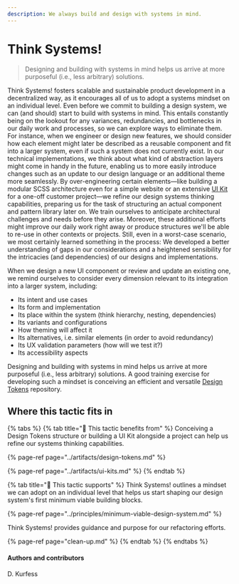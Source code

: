 ```yaml
---
description: We always build and design with systems in mind.
---
```


# Think Systems!

> Designing and building with systems in mind helps us arrive at more purposeful \(i.e., less arbitrary\) solutions.

Think Systems! fosters scalable and sustainable product development in a decentralized way, as it encourages all of us to adopt a systems mindset on an individual level. Even before we commit to building a design system, we can \(and should\) start to build with systems in mind. This entails constantly being on the lookout for any variances, redundancies, and bottlenecks in our daily work and processes, so we can explore ways to eliminate them. For instance, when we engineer or design new features, we should consider how each element might later be described as a reusable component and fit into a larger system, even if such a system does not currently exist. In our technical implementations, we think about what kind of abstraction layers might come in handy in the future, enabling us to more easily introduce changes such as an update to our design language or an additional theme more seamlessly. By over-engineering certain elements—like building a modular SCSS architecture even for a simple website or an extensive [UI Kit](../artifacts/ui-kits.md) for a one-off customer project—we refine our design systems thinking capabilities, preparing us for the task of structuring an actual component and pattern library later on. We train ourselves to anticipate architectural challenges and needs before they arise. Moreover, these additional efforts might improve our daily work right away or produce structures we'll be able to re-use in other contexts or projects. Still, even in a worst-case scenario, we most certainly learned something in the process: We developed a better understanding of gaps in our considerations and a heightened sensibility for the intricacies \(and dependencies\) of our designs and implementations. 

When we design a new UI component or review and update an existing one, we remind ourselves to consider every dimension relevant to its integration into a larger system, including:

* Its intent and use cases
* Its form and implementation
* Its place within the system \(think hierarchy, nesting, dependencies\)
* Its variants and configurations
* How theming will affect it
* Its alternatives, i.e. similar elements \(in order to avoid redundancy\)
* Its UX validation parameters \(how will we test it?\)
* Its accessibility aspects

Designing and building with systems in mind helps us arrive at more purposeful \(i.e., less arbitrary\) solutions. A good training exercise for developing such a mindset is conceiving an efficient and versatile [Design Tokens](../artifacts/design-tokens.md) repository.

## Where this tactic fits in

{% tabs %}
{% tab title="🙏  This tactic benefits from" %}
Conceiving a Design Tokens structure or building a UI Kit alongside a project can help us refine our systems thinking capabilities.

{% page-ref page="../artifacts/design-tokens.md" %}

{% page-ref page="../artifacts/ui-kits.md" %}
{% endtab %}

{% tab title="💪  This tactic supports" %}
Think Systems! outlines a mindset we can adopt on an individual level that helps us start shaping our design system's first minimum viable building blocks.

{% page-ref page="../principles/minimum-viable-design-system.md" %}

Think Systems! provides guidance and purpose for our refactoring efforts.

{% page-ref page="clean-up.md" %}
{% endtab %}
{% endtabs %}

#### Authors and contributors

D. Kurfess

